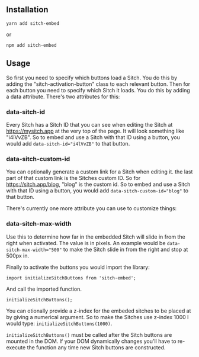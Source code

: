 ## Installation

    yarn add sitch-embed
or

    npm add sitch-embed


## Usage

So first you need to specify which buttons load a Sitch. You do this by adding the "sitch-activation-button" class to each relevant button. Then for each button you need to specify which Sitch it loads. You do this by adding a data attribute. There's two attributes for this:

### data-sitch-id

Every Sitch has a Sitch ID that you can see when editing the Sitch at https://mysitch.app at the very top of the page. It will look something like "i4lVvZB". So to embed and use a Sitch with that ID using a button, you would add `data-sitch-id="i4lVvZB"` to that button.

### data-sitch-custom-id

You can optionally generate a custom link for a Sitch when editing it. the last part of that custom link is the Sitches custom ID. So for https://sitch.app/blog, "blog" is the custom id. So to embed and use a Sitch with that ID using a button, you would add `data-sitch-custom-id="blog"` to that button.

There's currently one more attribute you can use to customize things:

### data-sitch-max-width

Use this to determine how far in the embedded Sitch will slide in from the right when activated. The value is in pixels. An example would be `data-sitch-max-width="500"` to make the Sitch slide in from the right and stop at 500px in.

Finally to activate the buttons you would import the library:

    import initializeSitchButtons from 'sitch-embed';

And call the imported function.

    initializeSitchButtons();

You can otionally provide a z-index for the embeded sitches to be placed at by giving a numerical argument. So to make the Sitches use z-index 1000 I would type: `initializeSitchButtons(1000)`.

`initializeSitchButtons()` must be called after the Sitch buttons are mounted in the DOM. If your DOM dynamically changes you'll have to re-execute the function any time new Sitch buttons are constructed.
